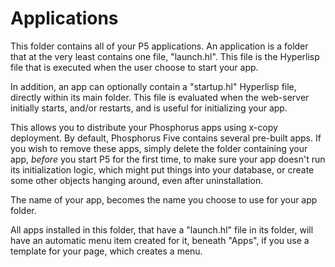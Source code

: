 Applications
========

This folder contains all of your P5 applications. An application is a folder that at the very least
contains one file, "launch.hl". This file is the Hyperlisp file that is executed when the user choose
to start your app.

In addition, an app can optionally contain a "startup.hl" Hyperlisp file, directly within its main 
folder. This file is evaluated when the web-server initially starts, and/or restarts, and is useful 
for initializing your app.

This allows you to distribute your Phosphorus apps using x-copy deployment.
By default, Phosphorus Five contains several pre-built apps. If you wish to remove these apps,
simply delete the folder containing your app, _before_ you start P5 for the first time, to make sure
your app doesn't run its initialization logic, which might put things into your database, or create some
other objects hanging around, even after uninstallation.

The name of your app, becomes the name you choose to use for your app folder.

All apps installed in this folder, that have a "launch.hl" file in its folder, will have an
automatic menu item created for it, beneath "Apps", if you use a template for your page, which
creates a menu.




